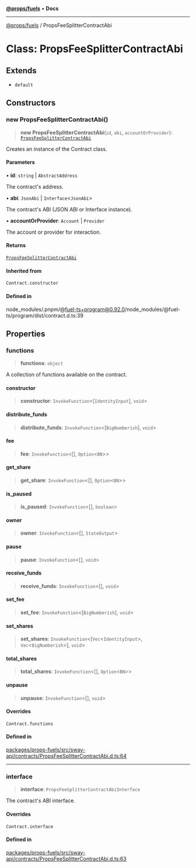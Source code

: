 [**@props/fuels**](../README.md) • **Docs**

***

[@props/fuels](../globals.md) / PropsFeeSplitterContractAbi

# Class: PropsFeeSplitterContractAbi

## Extends

- `default`

## Constructors

### new PropsFeeSplitterContractAbi()

> **new PropsFeeSplitterContractAbi**(`id`, `abi`, `accountOrProvider`): [`PropsFeeSplitterContractAbi`](PropsFeeSplitterContractAbi.md)

Creates an instance of the Contract class.

#### Parameters

• **id**: `string` \| `AbstractAddress`

The contract's address.

• **abi**: `JsonAbi` \| `Interface`\<`JsonAbi`\>

The contract's ABI (JSON ABI or Interface instance).

• **accountOrProvider**: `Account` \| `Provider`

The account or provider for interaction.

#### Returns

[`PropsFeeSplitterContractAbi`](PropsFeeSplitterContractAbi.md)

#### Inherited from

`Contract.constructor`

#### Defined in

node\_modules/.pnpm/@fuel-ts+program@0.92.0/node\_modules/@fuel-ts/program/dist/contract.d.ts:39

## Properties

### functions

> **functions**: `object`

A collection of functions available on the contract.

#### constructor

> **constructor**: `InvokeFunction`\<[`IdentityInput`], `void`\>

#### distribute\_funds

> **distribute\_funds**: `InvokeFunction`\<[`BigNumberish`], `void`\>

#### fee

> **fee**: `InvokeFunction`\<[], `Option`\<`BN`\>\>

#### get\_share

> **get\_share**: `InvokeFunction`\<[], `Option`\<`BN`\>\>

#### is\_paused

> **is\_paused**: `InvokeFunction`\<[], `boolean`\>

#### owner

> **owner**: `InvokeFunction`\<[], `StateOutput`\>

#### pause

> **pause**: `InvokeFunction`\<[], `void`\>

#### receive\_funds

> **receive\_funds**: `InvokeFunction`\<[], `void`\>

#### set\_fee

> **set\_fee**: `InvokeFunction`\<[`BigNumberish`], `void`\>

#### set\_shares

> **set\_shares**: `InvokeFunction`\<[`Vec`\<`IdentityInput`\>, `Vec`\<`BigNumberish`\>], `void`\>

#### total\_shares

> **total\_shares**: `InvokeFunction`\<[], `Option`\<`BN`\>\>

#### unpause

> **unpause**: `InvokeFunction`\<[], `void`\>

#### Overrides

`Contract.functions`

#### Defined in

[packages/props-fuels/src/sway-api/contracts/PropsFeeSplitterContractAbi.d.ts:64](https://github.com/Props-Labs/octane/blob/09e744f342f4ccab903046cdb8054688422ab64d/packages/props-fuels/src/sway-api/contracts/PropsFeeSplitterContractAbi.d.ts#L64)

***

### interface

> **interface**: `PropsFeeSplitterContractAbiInterface`

The contract's ABI interface.

#### Overrides

`Contract.interface`

#### Defined in

[packages/props-fuels/src/sway-api/contracts/PropsFeeSplitterContractAbi.d.ts:63](https://github.com/Props-Labs/octane/blob/09e744f342f4ccab903046cdb8054688422ab64d/packages/props-fuels/src/sway-api/contracts/PropsFeeSplitterContractAbi.d.ts#L63)
